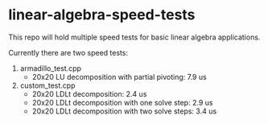 linear-algebra-speed-tests
==========================
This repo will hold multiple speed tests for basic linear algebra applications.

Currently there are two speed tests:

1. armadillo\_test.cpp
    * 20x20 LU decomposition with partial pivoting: 7.9 us
2. custom\_test.cpp
    * 20x20 LDLt decomposition: 2.4 us
    * 20x20 LDLt decomposition with one solve step: 2.9 us
    * 20x20 LDLt decomposition with two solve steps: 3.4 us
